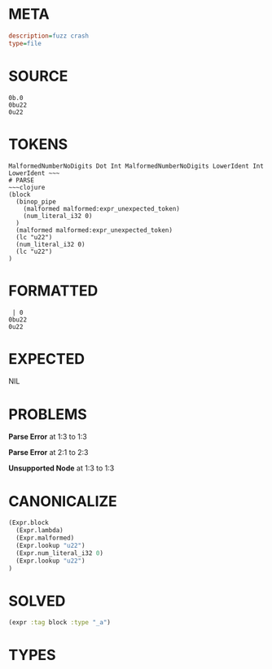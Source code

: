 # META
~~~ini
description=fuzz crash
type=file
~~~
# SOURCE
~~~roc
0b.0
0bu22
0u22
~~~
# TOKENS
~~~text
MalformedNumberNoDigits Dot Int MalformedNumberNoDigits LowerIdent Int LowerIdent ~~~
# PARSE
~~~clojure
(block
  (binop_pipe
    (malformed malformed:expr_unexpected_token)
    (num_literal_i32 0)
  )
  (malformed malformed:expr_unexpected_token)
  (lc "u22")
  (num_literal_i32 0)
  (lc "u22")
)
~~~
# FORMATTED
~~~roc
 | 0
0bu22
0u22
~~~
# EXPECTED
NIL
# PROBLEMS
**Parse Error**
at 1:3 to 1:3

**Parse Error**
at 2:1 to 2:3

**Unsupported Node**
at 1:3 to 1:3

# CANONICALIZE
~~~clojure
(Expr.block
  (Expr.lambda)
  (Expr.malformed)
  (Expr.lookup "u22")
  (Expr.num_literal_i32 0)
  (Expr.lookup "u22")
)
~~~
# SOLVED
~~~clojure
(expr :tag block :type "_a")
~~~
# TYPES
~~~roc
~~~
